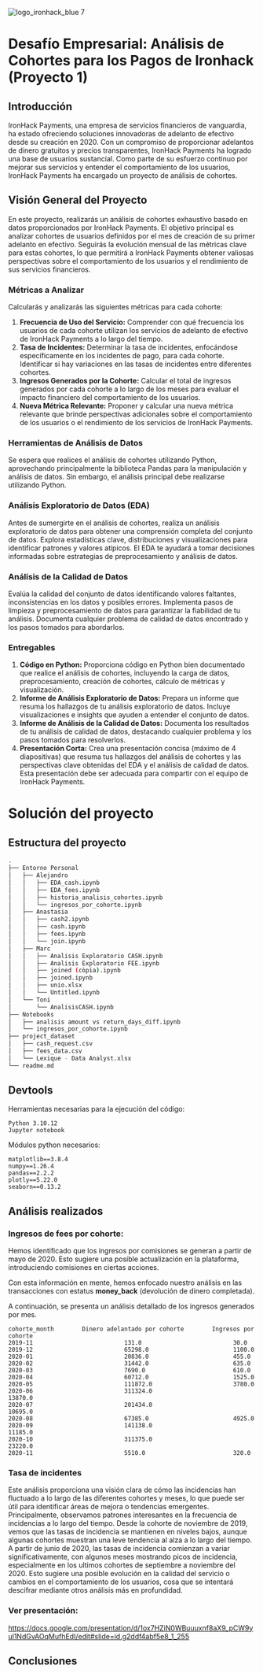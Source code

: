 ![logo_ironhack_blue 7](https://user-images.githubusercontent.com/23629340/40541063-a07a0a8a-601a-11e8-91b5-2f13e4e6b441.png)

# Desafío Empresarial: Análisis de Cohortes para los Pagos de Ironhack (Proyecto 1)

## Introducción

IronHack Payments, una empresa de servicios financieros de vanguardia, ha estado ofreciendo soluciones innovadoras de adelanto de efectivo desde su creación en 2020. Con un compromiso de proporcionar adelantos de dinero gratuitos y precios transparentes, IronHack Payments ha logrado una base de usuarios sustancial. Como parte de su esfuerzo continuo por mejorar sus servicios y entender el comportamiento de los usuarios, IronHack Payments ha encargado un proyecto de análisis de cohortes.

## Visión General del Proyecto

En este proyecto, realizarás un análisis de cohortes exhaustivo basado en datos proporcionados por IronHack Payments. El objetivo principal es analizar cohortes de usuarios definidos por el mes de creación de su primer adelanto en efectivo. Seguirás la evolución mensual de las métricas clave para estas cohortes, lo que permitirá a IronHack Payments obtener valiosas perspectivas sobre el comportamiento de los usuarios y el rendimiento de sus servicios financieros.

### Métricas a Analizar

Calcularás y analizarás las siguientes métricas para cada cohorte:

1. **Frecuencia de Uso del Servicio:** Comprender con qué frecuencia los usuarios de cada cohorte utilizan los servicios de adelanto de efectivo de IronHack Payments a lo largo del tiempo.
2. **Tasa de Incidentes:** Determinar la tasa de incidentes, enfocándose específicamente en los incidentes de pago, para cada cohorte. Identificar si hay variaciones en las tasas de incidentes entre diferentes cohortes.
3. **Ingresos Generados por la Cohorte:** Calcular el total de ingresos generados por cada cohorte a lo largo de los meses para evaluar el impacto financiero del comportamiento de los usuarios.
4. **Nueva Métrica Relevante:** Proponer y calcular una nueva métrica relevante que brinde perspectivas adicionales sobre el comportamiento de los usuarios o el rendimiento de los servicios de IronHack Payments.

### Herramientas de Análisis de Datos

Se espera que realices el análisis de cohortes utilizando Python, aprovechando principalmente la biblioteca Pandas para la manipulación y análisis de datos. Sin embargo, el análisis principal debe realizarse utilizando Python.

### Análisis Exploratorio de Datos (EDA)

Antes de sumergirte en el análisis de cohortes, realiza un análisis exploratorio de datos para obtener una comprensión completa del conjunto de datos. Explora estadísticas clave, distribuciones y visualizaciones para identificar patrones y valores atípicos. El EDA te ayudará a tomar decisiones informadas sobre estrategias de preprocesamiento y análisis de datos.

### Análisis de la Calidad de Datos

Evalúa la calidad del conjunto de datos identificando valores faltantes, inconsistencias en los datos y posibles errores. Implementa pasos de limpieza y preprocesamiento de datos para garantizar la fiabilidad de tu análisis. Documenta cualquier problema de calidad de datos encontrado y los pasos tomados para abordarlos.

### Entregables

1. **Código en Python:** Proporciona código en Python bien documentado que realice el análisis de cohortes, incluyendo la carga de datos, preprocesamiento, creación de cohortes, cálculo de métricas y visualización.
2. **Informe de Análisis Exploratorio de Datos:** Prepara un informe que resuma los hallazgos de tu análisis exploratorio de datos. Incluye visualizaciones e insights que ayuden a entender el conjunto de datos.
3. **Informe de Análisis de la Calidad de Datos:** Documenta los resultados de tu análisis de calidad de datos, destacando cualquier problema y los pasos tomados para resolverlos.
4. **Presentación Corta:** Crea una presentación concisa (máximo de 4 diapositivas) que resuma tus hallazgos del análisis de cohortes y las perspectivas clave obtenidas del EDA y el análisis de calidad de datos. Esta presentación debe ser adecuada para compartir con el equipo de IronHack Payments.

# Solución del proyecto

## Estructura del proyecto

```bash
.
├── Entorno Personal
│   ├── Alejandro
│   │   ├── EDA_cash.ipynb
│   │   ├── EDA_fees.ipynb
│   │   ├── historia_analisis_cohortes.ipynb
│   │   └── ingresos_por_cohorte.ipynb
│   ├── Anastasia
│   │   ├── cash2.ipynb
│   │   ├── cash.ipynb
│   │   ├── fees.ipynb
│   │   └── join.ipynb
│   ├── Marc
│   │   ├── Analisis Exploratorio CASH.ipynb
│   │   ├── Analisis Exploratorio FEE.ipynb
│   │   ├── joined (còpia).ipynb
│   │   ├── joined.ipynb
│   │   ├── unio.xlsx
│   │   └── Untitled.ipynb
│   └── Toni
│       └── AnalisisCASH.ipynb
├── Notebooks
│   ├── analisis amount vs return_days_diff.ipynb
│   └── ingresos_por_cohorte.ipynb
├── project_dataset
│   ├── cash_request.csv
│   ├── fees_data.csv
│   └── Lexique - Data Analyst.xlsx
└── readme.md

```

## Devtools

Herramientas necesarias para la ejecución del código:

```
Python 3.10.12
Jupyter notebook
```

Módulos python necesarios:

```
matplotlib==3.8.4
numpy==1.26.4
pandas==2.2.2
plotly==5.22.0
seaborn==0.13.2
```

## Análisis realizados

### Ingresos de fees por cohorte:

Hemos identificado que los ingresos por comisiones se generan a partir de mayo de 2020. Esto sugiere una posible actualización en la plataforma, introduciendo comisiones en ciertas acciones.

Con esta información en mente, hemos enfocado nuestro análisis en las transacciones con estatus **money_back** (devolución de dinero completada).

A continuación, se presenta un análisis detallado de los ingresos generados por mes.

```
cohorte_month        Dinero adelantado por cohorte        Ingresos por cohorte
2019-11                          131.0                          30.0
2019-12                          65298.0                        1100.0
2020-01                          20836.0                        455.0
2020-02                          31442.0                        635.0
2020-03	                         7690.0                         610.0
2020-04	                         60712.0                        1525.0
2020-05                          111872.0                       3780.0
2020-06                          311324.0                       13870.0
2020-07                          201434.0                       10695.0
2020-08                          67385.0                        4925.0
2020-09                          141138.0                       11185.0
2020-10                          311375.0                       23220.0
2020-11                          5510.0                         320.0
```

### Tasa de incidentes

Este análisis proporciona una visión clara de cómo las incidencias han fluctuado a lo largo de las diferentes cohortes y meses, lo que puede ser útil para identificar áreas de mejora o tendencias emergentes. Principalmente, observamos patrones interesantes en la frecuencia de incidencias a lo largo del tiempo. Desde la cohorte de noviembre de 2019, vemos que las tasas de incidencia se mantienen en niveles bajos, aunque algunas cohortes muestran una leve tendencia al alza a lo largo del tiempo. A partir de junio de 2020, las tasas de incidencia comienzan a variar significativamente, con algunos meses mostrando picos de incidencia, especialmente en los ultimos cohortes de septiembre a noviembre del 2020. Esto sugiere una posible evolución en la calidad del servicio o cambios en el comportamiento de los usuarios, cosa que se intentará descifrar mediante otros análisis más en profundidad.

### Ver presentación:

https://docs.google.com/presentation/d/1ox7HZiN0WBuuuxnf8aX9_pCW9yul1NdGvAOqMufhEdI/edit#slide=id.g2ddf4abf5e8_1_255

## Conclusiones

